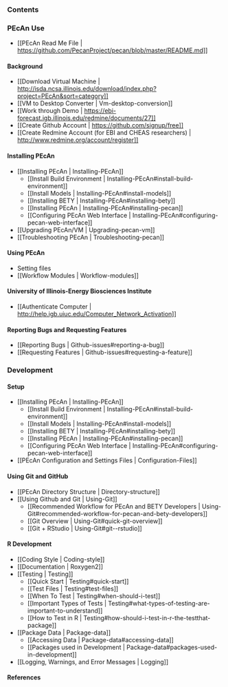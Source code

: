 ### Contents

### PEcAn Use
* [[PEcAn Read Me File | https://github.com/PecanProject/pecan/blob/master/README.md]]

#### Background
* [[Download Virtual Machine | http://isda.ncsa.illinois.edu/download/index.php?project=PEcAn&sort=category]]
* [[VM to Desktop Converter | Vm-desktop-conversion]]
* [[Work through Demo | https://ebi-forecast.igb.illinois.edu/redmine/documents/27]]
* [[Create Github Account | https://github.com/signup/free]]
* [[Create Redmine Account (for EBI and CHEAS researchers) | http://www.redmine.org/account/register]]

#### Installing PEcAn
* [[Installing PEcAn | Installing-PEcAn]]
  * [[Install Build Environment | Installing-PEcAn#install-build-environment]]
  * [[Install Models | Installing-PEcAn#install-models]]
  * [[Installing BETY | Installing-PEcAn#installing-bety]]
  * [[Installing PEcAn | Installing-PEcAn#installing-pecan]]
  * [[Configuring PEcAn Web Interface | Installing-PEcAn#configuring-pecan-web-interface]]
* [[Upgrading PEcAn/VM | Upgrading-pecan-vm]]
* [[Troubleshooting PEcAn | Troubleshooting-pecan]]

#### Using PEcAn 
* Setting files
* [[Workflow Modules | Workflow-modules]]

#### University of Illinois-Energy Biosciences Institute 
* [[Authenticate Computer | http://help.igb.uiuc.edu/Computer_Network_Activation]]

#### Reporting Bugs and Requesting Features
* [[Reporting Bugs | Github-issues#reporting-a-bug]]
* [[Requesting Features | Github-issues#requesting-a-feature]]

### Development

#### Setup
* [[Installing PEcAn | Installing-PEcAn]]
  * [[Install Build Environment | Installing-PEcAn#install-build-environment]]
  * [[Install Models | Installing-PEcAn#install-models]]
  * [[Installing BETY | Installing-PEcAn#installing-bety]]
  * [[Installing PEcAn | Installing-PEcAn#installing-pecan]]
  * [[Configuring PEcAn Web Interface | Installing-PEcAn#configuring-pecan-web-interface]]
* [[PEcAn Configuration and Settings Files | Configuration-Files]]

#### Using Git and GitHub
* [[PEcAn Directory Structure | Directory-structure]]
* [[Using Github and Git | Using-Git]]
  * [[Recommended Workflow for PEcAn and BETY Developers | Using-Git#recommended-workflow-for-pecan-and-bety-developers]]
  * [[Git Overview | Using-Git#quick-git-overview]]
  * [[Git + RStudio | Using-Git#git--rstudio]]

#### R Development

* [[Coding Style | Coding-style]]
* [[Documentation | Roxygen2]]
* [[Testing | Testing]]
  * [[Quick Start | Testing#quick-start]]
  * [[Test Files | Testing#test-files]]
  * [[When To Test | Testing#when-should-i-test]]
  * [[Important Types of Tests | Testing#what-types-of-testing-are-important-to-understand]]
  * [[How to Test in R | Testing#how-should-i-test-in-r-the-testthat-package]]
* [[Package Data | Package-data]]
  * [[Accessing Data | Package-data#accessing-data]]
  * [[Packages used in Development | Package-data#packages-used-in-development]]
* [[Logging, Warnings, and Error Messages | Logging]]

#### References

